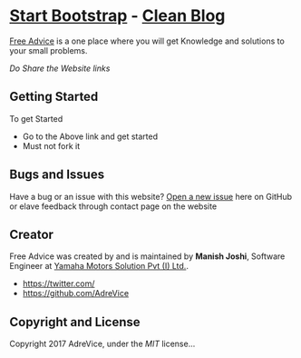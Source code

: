 # [Start Bootstrap](http://startbootstrap.com/) - [Clean Blog](http://startbootstrap.com/template-overviews/clean-blog/)

[Free Advice](http://adrevice.github.io/) is a one place where you will get Knowledge and solutions to your small problems.

*Do Share the Website links*

## Getting Started

To get Started
* Go to the Above link and get started
* Must not fork it 

## Bugs and Issues

Have a bug or an issue with this website? [Open a new issue](https://adrevice.github.io/issues) here on GitHub or elave feedback through contact page on the website

## Creator

Free Advice was created by and is maintained by **Manish Joshi**, Software Engineer at [Yamaha Motors Solution Pvt (I) Ltd.](http://www.ymsl.in/).

* https://twitter.com/
* https://github.com/AdreVice



## Copyright and License

Copyright 2017 AdreVice, under the *MIT* license...